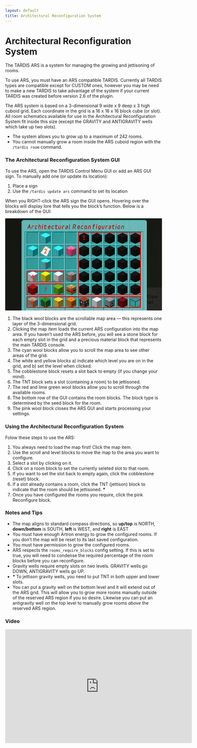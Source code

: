 ```yaml
---
layout: default
title: Architectural Reconfiguration System
---
```


# Architectural Reconfiguration System

The TARDIS ARS is a system for managing the growing and jettisoning of rooms.

To use ARS, you must have an ARS compatible TARDIS. Currently all TARDIS types
are compatible except for CUSTOM ones, however you may be need to make a new
TARDIS to take advantage of the system if your current TARDIS was created before
version 2.6 of the plugin.

The ARS system is based on a 3-dimensional 9 wide x 9 deep x 3 high cuboid grid.
Each coordinate in the grid is a 16 x 16 x 16 block cube (or slot). All room
schematics available for use in the Architectural Reconfiguration System fit
inside this size (except the GRAVITY and ANTIGRAVITY wells which take up two slots).

- The system allows you to grow up to a maximum of 242 rooms.
- You cannot manually grow a room inside the ARS cuboid region with the
  `/tardis room` command.

### The Architectural Reconfiguration System GUI

To use the ARS, open the TARDIS Control Menu GUI or add an ARS GUI sign. To manually add one (or update its location):

1. Place a sign
2. Use the `/tardis update ars` command to set its location

When you RIGHT-click the ARS sign the GUI opens. Hovering over the blocks will
display lore that tells you the block’s function. Below is a breakdown of the GUI:

![ARS GUI](/images/docs/arsgui.jpg)

1. The black wool blocks are the scrollable map area — this represents one layer
   of the 3-dimensional grid.
2. Clicking the map item loads the current ARS configuration into the map area.
   If you haven’t used the ARS before, you will see a stone block for each empty
   slot in the grid and a precious material block that represents the main TARDIS console.
3. The cyan wool blocks allow you to scroll the map area to see other areas of the grid.
4. The white and yellow blocks a) indicate which level you are on in the grid,
   and b) set the level when clicked.
5. The cobblestone block resets a slot back to empty (if you change your mind).
6. The TNT block sets a slot (containing a room) to be jettisoned.
7. The red and lime green wool blocks allow you to scroll through the available rooms.
8. The bottom row of the GUI contains the room blocks. The block type is
   determined by the seed block for the room.
9. The pink wool block closes the ARS GUI and starts processing your settings.

### Using the Architectural Reconfiguration System

Folow these steps to use the ARS:

1. You always need to load the map first! Click the map item.
2. Use the scroll and level blocks to move the map to the area you want to configure.
3. Select a slot by clicking on it.
4. Click on a room block to set the currently seleted slot to that room.
5. If you want to set the slot back to empty again, click the cobblestone (reset) block.
6. If a slot already contains a room, click the TNT (jettison) block to indicate
   that the room should be jettisoned. **\***
7. Once you have configured the rooms you require, click the pink Reconfigure block.

### Notes and Tips

- The map aligns to standard compass directions, so **up/top** is NORTH,
  **down/bottom** is SOUTH, **left** is WEST, and **right** is EAST
- You must have enough Artron energy to grow the configured rooms. If you don’t
  the map will be reset to its last saved configuration.
- You must have permission to grow the configured rooms.
- ARS respects the `rooms_require_blocks` config setting. If this is set to true,
  you will need to condense the required percentage of the room blocks before you
  can reconfigure.
- Gravity wells require empty slots on _two_ levels. GRAVITY wells go DOWN,
  ANTIGRAVITY wells go UP.
- **\*** To jettison gravity wells, you need to put TNT in both upper and lower slots.
- You can put a gravity well on the bottom level and it will extend out of the
  ARS grid. This will allow you to grow more rooms manually outside of the
  reserved ARS region if you so desire. Likewise you can put an antigravity well
  on the top level to manually grow rooms _above_ the reserved ARS region.

### Video

<iframe src="https://player.vimeo.com/video/68938409" width="600" height="366" frameborder="0" webkitallowfullscreen mozallowfullscreen allowfullscreen></iframe>
